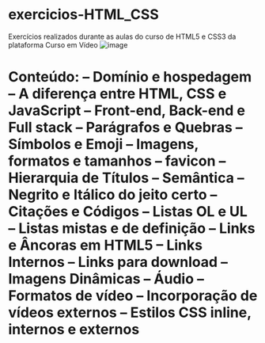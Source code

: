 # exercicios-HTML_CSS
Exercícios realizados durante as aulas do curso de HTML5 e CSS3 da plataforma Curso em Vídeo
![image](https://user-images.githubusercontent.com/88253809/153270737-3f56e545-a0f4-41c3-87aa-2ac8506acb61.png)


Conteúdo:
– Domínio e hospedagem
– A diferença entre HTML, CSS e JavaScript
– Front-end, Back-end e Full stack
– Parágrafos e Quebras
– Símbolos e Emoji
– Imagens, formatos e tamanhos
– favicon
– Hierarquia de Títulos
– Semântica
– Negrito e Itálico do jeito certo
– Citações e Códigos
– Listas OL e UL
– Listas mistas e de definição
– Links e Âncoras em HTML5
– Links Internos
– Links para download
– Imagens Dinâmicas
– Áudio 
– Formatos de vídeo
– Incorporação de vídeos externos
– Estilos CSS inline, internos e externos
=======

